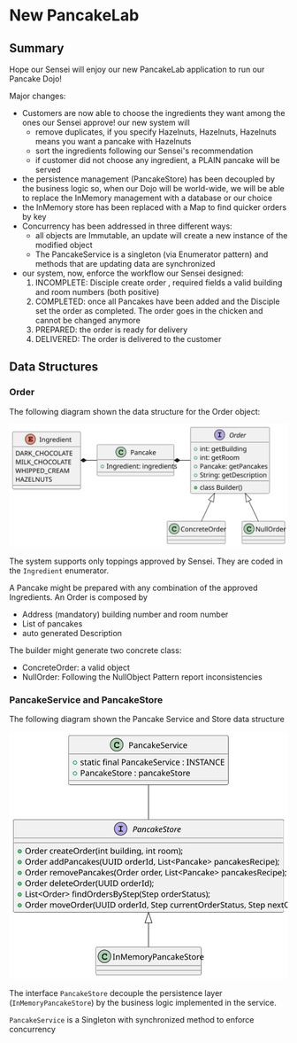 # New PancakeLab 

## Summary

Hope our Sensei will enjoy our new PancakeLab application to run our Pancake Dojo!

Major changes:

- Customers are now able to choose the ingredients they want among the ones our Sensei approve! our new system will
  - remove duplicates, if you specify Hazelnuts, Hazelnuts, Hazelnuts means you want a pancake with Hazelnuts 
  - sort the ingredients following our Sensei's recommendation
  - if customer did not choose any ingredient, a PLAIN pancake will be served
- the persistence management (PancakeStore) has been decoupled by the business logic so,
  when our Dojo will be world-wide, we will be able to replace the InMemory management with a database or our choice
- the InMemory store has been replaced with a Map to find quicker orders by key
- Concurrency has been addressed in three different ways:
  - all objects are Immutable, an update will create a new instance of the modified object
  - The PancakeService is a singleton (via Enumerator pattern) and methods that are updating data are synchronized
- our system, now, enforce the workflow our Sensei designed: 
  1. INCOMPLETE: Disciple create order , required fields a valid building and room numbers (both positive)
  2. COMPLETED: once all Pancakes have been added and the Disciple set the order as completed. 
     The order goes in the chicken and cannot be changed anymore
  3. PREPARED: the order is ready for delivery
  4. DELIVERED: The order is delivered to the customer

## Data Structures

### Order

The following diagram shown the data structure for the Order object:

![Order class Diagram](OrderClassDiagram.svg)

The system supports only toppings approved by Sensei. They are coded in the `Ingredient` enumerator.

A Pancake might be prepared with any combination of the approved Ingredients.
An Order is composed by 

- Address (mandatory) building number and room number
- List of pancakes
- auto generated Description

The builder might generate two concrete class:

- ConcreteOrder: a valid object
- NullOrder: Following the NullObject Pattern report inconsistencies 

### PancakeService and PancakeStore

The following diagram shown the Pancake Service and Store data structure

![Pancake Service](PancakeService.svg)

The interface `PancakeStore` decouple the persistence layer (`InMemoryPancakeStore`) 
by the business logic implemented in the service.

`PancakeService` is a Singleton with synchronized method to enforce concurrency 
